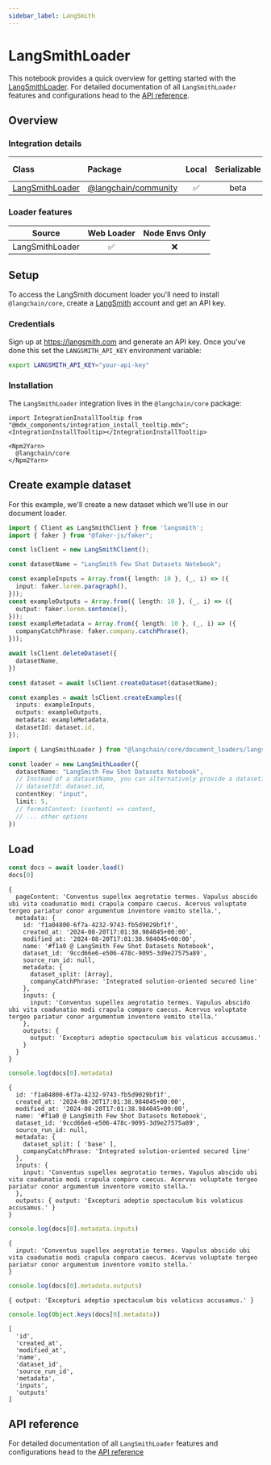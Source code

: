 ```yaml
---
sidebar_label: LangSmith
---
```


# LangSmithLoader

This notebook provides a quick overview for getting started with the [LangSmithLoader](/oss/integrations/document_loaders/). For detailed documentation of all `LangSmithLoader` features and configurations head to the [API reference](https://api.js.langchain.com/classes/_langchain_core.document_loaders_langsmith.LangSmithLoader.html).

## Overview
### Integration details

| Class | Package | Local | Serializable | [PY support](https://python.langchain.com/docs/integrations/document_loaders/langsmith)|
| :--- | :--- | :---: | :---: |  :---: |
| [LangSmithLoader](https://api.js.langchain.com/classes/_langchain_core.document_loaders_langsmith.LangSmithLoader.html) | [@langchain/community](https://api.js.langchain.com/classes/_langchain_core.html) | ✅ | beta | ✅ | 
### Loader features
| Source | Web Loader | Node Envs Only
| :---: | :---: | :---: | 
| LangSmithLoader | ✅ | ❌ | 

## Setup

To access the LangSmith document loader you'll need to install `@langchain/core`, create a [LangSmith](https://langsmith.com/) account and get an API key.

### Credentials

Sign up at https://langsmith.com and generate an API key. Once you've done this set the `LANGSMITH_API_KEY` environment variable:

```bash
export LANGSMITH_API_KEY="your-api-key"
```

### Installation

The `LangSmithLoader` integration lives in the `@langchain/core` package:

```{=mdx}
import IntegrationInstallTooltip from "@mdx_components/integration_install_tooltip.mdx";
<IntegrationInstallTooltip></IntegrationInstallTooltip>

<Npm2Yarn>
  @langchain/core
</Npm2Yarn>

```
## Create example dataset

For this example, we'll create a new dataset which we'll use in our document loader.


```typescript
import { Client as LangSmithClient } from 'langsmith';
import { faker } from "@faker-js/faker";

const lsClient = new LangSmithClient();

const datasetName = "LangSmith Few Shot Datasets Notebook";

const exampleInputs = Array.from({ length: 10 }, (_, i) => ({
  input: faker.lorem.paragraph(),
}));
const exampleOutputs = Array.from({ length: 10 }, (_, i) => ({
  output: faker.lorem.sentence(),
}));
const exampleMetadata = Array.from({ length: 10 }, (_, i) => ({
  companyCatchPhrase: faker.company.catchPhrase(),
}));

await lsClient.deleteDataset({
  datasetName,
})

const dataset = await lsClient.createDataset(datasetName);

const examples = await lsClient.createExamples({
  inputs: exampleInputs,
  outputs: exampleOutputs,
  metadata: exampleMetadata,
  datasetId: dataset.id,
});
```
```typescript
import { LangSmithLoader } from "@langchain/core/document_loaders/langsmith"

const loader = new LangSmithLoader({
  datasetName: "LangSmith Few Shot Datasets Notebook",
  // Instead of a datasetName, you can alternatively provide a datasetId
  // datasetId: dataset.id,
  contentKey: "input",
  limit: 5,
  // formatContent: (content) => content,
  // ... other options
})
```

## Load


```typescript
const docs = await loader.load()
docs[0]
```
```output
{
  pageContent: 'Conventus supellex aegrotatio termes. Vapulus abscido ubi vita coadunatio modi crapula comparo caecus. Acervus voluptate tergeo pariatur conor argumentum inventore vomito stella.',
  metadata: {
    id: 'f1a04800-6f7a-4232-9743-fb5d9029bf1f',
    created_at: '2024-08-20T17:01:38.984045+00:00',
    modified_at: '2024-08-20T17:01:38.984045+00:00',
    name: '#f1a0 @ LangSmith Few Shot Datasets Notebook',
    dataset_id: '9ccd66e6-e506-478c-9095-3d9e27575a89',
    source_run_id: null,
    metadata: {
      dataset_split: [Array],
      companyCatchPhrase: 'Integrated solution-oriented secured line'
    },
    inputs: {
      input: 'Conventus supellex aegrotatio termes. Vapulus abscido ubi vita coadunatio modi crapula comparo caecus. Acervus voluptate tergeo pariatur conor argumentum inventore vomito stella.'
    },
    outputs: {
      output: 'Excepturi adeptio spectaculum bis volaticus accusamus.'
    }
  }
}
```

```typescript
console.log(docs[0].metadata)
```
```output
{
  id: 'f1a04800-6f7a-4232-9743-fb5d9029bf1f',
  created_at: '2024-08-20T17:01:38.984045+00:00',
  modified_at: '2024-08-20T17:01:38.984045+00:00',
  name: '#f1a0 @ LangSmith Few Shot Datasets Notebook',
  dataset_id: '9ccd66e6-e506-478c-9095-3d9e27575a89',
  source_run_id: null,
  metadata: {
    dataset_split: [ 'base' ],
    companyCatchPhrase: 'Integrated solution-oriented secured line'
  },
  inputs: {
    input: 'Conventus supellex aegrotatio termes. Vapulus abscido ubi vita coadunatio modi crapula comparo caecus. Acervus voluptate tergeo pariatur conor argumentum inventore vomito stella.'
  },
  outputs: { output: 'Excepturi adeptio spectaculum bis volaticus accusamus.' }
}
```

```typescript
console.log(docs[0].metadata.inputs)
```
```output
{
  input: 'Conventus supellex aegrotatio termes. Vapulus abscido ubi vita coadunatio modi crapula comparo caecus. Acervus voluptate tergeo pariatur conor argumentum inventore vomito stella.'
}
```

```typescript
console.log(docs[0].metadata.outputs)
```
```output
{ output: 'Excepturi adeptio spectaculum bis volaticus accusamus.' }
```

```typescript
console.log(Object.keys(docs[0].metadata))
```
```output
[
  'id',
  'created_at',
  'modified_at',
  'name',
  'dataset_id',
  'source_run_id',
  'metadata',
  'inputs',
  'outputs'
]
```
## API reference

For detailed documentation of all `LangSmithLoader` features and configurations head to the [API reference](https://api.js.langchain.com/classes/_langchain_core.document_loaders_langsmith.LangSmithLoader.html)
